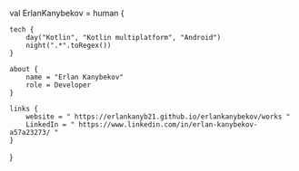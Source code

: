val ErlanKanybekov = human {

    tech {
        day("Kotlin", "Kotlin multiplatform", "Android")
        night(".*".toRegex())
    }
    
    about {
        name = "Erlan Kanybekov"
        role = Developer
    }

    links {
        website = " https://erlankanyb21.github.io/erlankanybekov/works "
        LinkedIn = " https://www.linkedin.com/in/erlan-kanybekov-a57a23273/ "
    }
}
